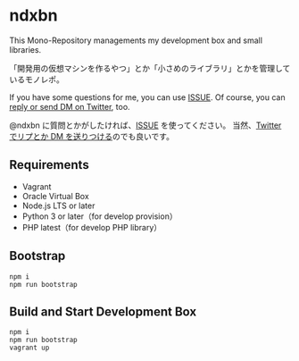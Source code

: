 # ndxbn

This Mono-Repository managements my development box and small libraries.

「開発用の仮想マシンを作るやつ」とか「小さめのライブラリ」とかを管理しているモノレポ。

If you have some questions for me, you can use [ISSUE](https://github.com/ndxbn/ndxbn/issues/new?template=question.md).
Of course, you can [reply or send DM on Twitter](https://twitter.com/ndxbn), too.

@ndxbn に質問とかがしたければ、[ISSUE](https://github.com/ndxbn/ndxbn/issues/new?template=question.md) を使ってください。
当然、[Twitter でリプとか DM を送りつける](https://twitter.com/ndxbn)のでも良いです。

## Requirements

- Vagrant
- Oracle Virtual Box
- Node.js LTS or later
- Python 3 or later（for develop provision）
- PHP latest（for develop PHP library）

## Bootstrap

```
npm i
npm run bootstrap
```

## Build and Start Development Box

```
npm i
npm run bootstrap
vagrant up
```
